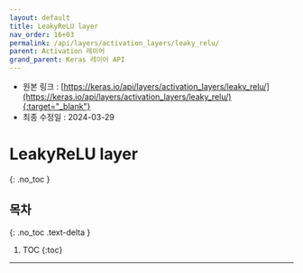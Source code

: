 ```yaml
---
layout: default
title: LeakyReLU layer
nav_order: 16+03
permalink: /api/layers/activation_layers/leaky_relu/
parent: Activation 레이어
grand_parent: Keras 레이어 API
---
```


* 원본 링크 : [https://keras.io/api/layers/activation_layers/leaky_relu/](https://keras.io/api/layers/activation_layers/leaky_relu/){:target="_blank"}
* 최종 수정일 : 2024-03-29

# LeakyReLU layer
{: .no_toc }

## 목차
{: .no_toc .text-delta }

1. TOC
{:toc}

---
